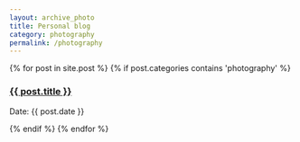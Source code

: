 ```yaml
---
layout: archive_photo
title: Personal blog
category: photography
permalink: /photography
---
```


{% for post in site.post %}
  {% if post.categories contains 'photography' %}
    <div class="post">
        <h3 class="title"><a href="{{ post.url }}">{{ post.title }}</a></h3>
        <p class="meta">Date: {{ post.date }}</p>
    </div>
  {% endif %}
{% endfor %}

